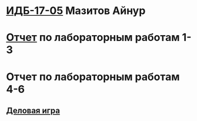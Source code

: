 # [ИДБ-17-05](https://github.com/stankin/design-part-1/wiki/list-idb-17-05) Мазитов Айнур

# [Отчет](https://github.com/AirNus/AirNus.github.io/wiki/%D0%9B%D0%B0%D0%B1%D0%BE%D1%80%D0%B0%D1%82%D0%BE%D1%80%D0%BD%D0%B0%D1%8F-1-3) по лабораторным работам 1-3

# Отчет по лабораторным работам 4-6

## [Деловая игра](https://github.com/AirNus/AirNus.github.io/wiki/Business-game)
